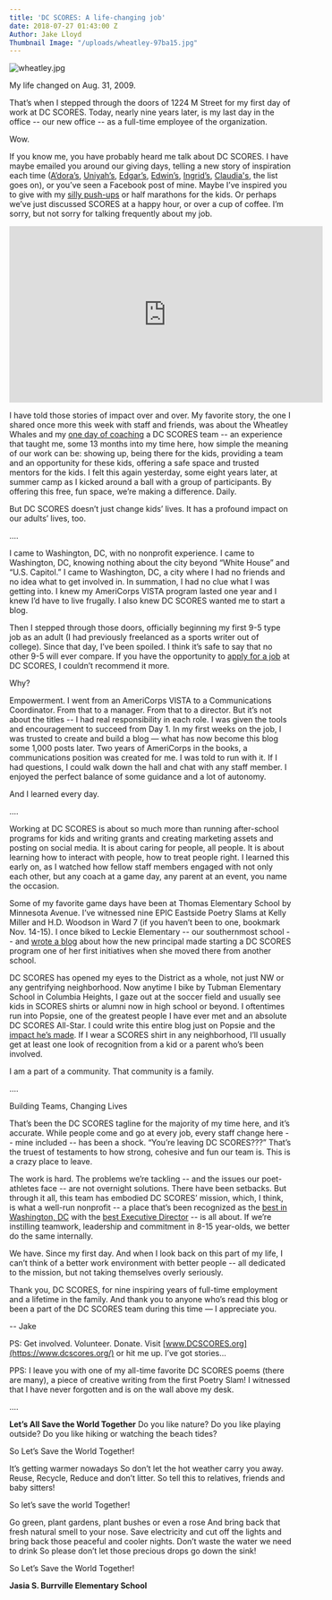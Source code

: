 ```yaml
---
title: 'DC SCORES: A life-changing job'
date: 2018-07-27 01:43:00 Z
Author: Jake Lloyd
Thumbnail Image: "/uploads/wheatley-97ba15.jpg"
---
```


![wheatley.jpg](/uploads/wheatley.jpg)

My life changed on Aug. 31, 2009.

That’s when I stepped through the doors of 1224 M Street for my first day of work at DC SCORES. Today, nearly nine years later, is my last day in the office -- our new office -- as a full-time employee of the organization.

Wow.

If you know me, you have probably heard me talk about DC SCORES. I have maybe emailed you around our giving days, telling a new story of inspiration each time ([A’dora’s](https://www.dcscores.org/blog/2017/08/alumna-adora-willis-rediscovers-the-power-of-poetry), [Uniyah’s](https://www.youtube.com/watch?v=eD4SddZUzyw&feature=youtu.be), [Edgar’s](https://www.youtube.com/watch?v=lbWwbyONtn4), [Edwin’s](http://dcscores.blogspot.com/2016/07/alumni-profile-edwin-blossoms-into.html), [Ingrid’s](http://dcscores.blogspot.com/2015/07/alumni-profile-ingrid-melendez.html), [Claudia's](http://dcscores.blogspot.com/2013/09/going-to-college-part-v-claudia-merlos.html), the list goes on), or you’ve seen a Facebook post of mine. Maybe I’ve inspired you to give with my [silly push-ups](https://www.youtube.com/watch?v=7QnZgmr49tg) or half marathons for the kids. Or perhaps we’ve just discussed SCORES at a happy hour, or over a cup of coffee. I’m sorry, but not sorry for talking frequently about my job.

<iframe width="560" height="315" src="https://www.youtube.com/embed/eD4SddZUzyw" frameborder="0" allow="autoplay; encrypted-media" allowfullscreen></iframe>

I have told those stories of impact over and over. My favorite story, the one I shared once more this week with staff and friends, was about the Wheatley Whales and my [one day of coaching](http://dcscores.blogspot.com/2010/10/dc-scores-fall-frenzy-from-coachs-eyes.html) a DC SCORES team -- an experience that taught me, some 13 months into my time here, how simple the meaning of our work can be: showing up, being there for the kids, providing a team and an opportunity for these kids, offering a safe space and trusted mentors for the kids. I felt this again yesterday, some eight years later, at summer camp as I kicked around a ball with a group of participants. By offering this free, fun space, we’re making a difference. Daily.

But DC SCORES doesn’t just change kids’ lives. It has a profound impact on our adults’ lives, too.

....

I came to Washington, DC, with no nonprofit experience. I came to Washington, DC, knowing nothing about the city beyond “White House” and “U.S. Capitol.” I came to Washington, DC, a city where I had no friends and no idea what to get involved in. In summation, I had no clue what I was getting into. I knew my AmeriCorps VISTA program lasted one year and I knew I’d have to live frugally. I also knew DC SCORES wanted me to start a blog.

Then I stepped through those doors, officially beginning my first 9-5 type job as an adult (I had previously freelanced as a sports writer out of college). Since that day, I’ve been spoiled. I think it’s safe to say that no other 9-5 will ever compare. If you have the opportunity to [apply for a job](https://www.dcscores.org/about-us/careers-and-internships/) at DC SCORES, I couldn’t recommend it more.

Why?

Empowerment. I went from an AmeriCorps VISTA to a Communications Coordinator. From that to a manager. From that to a director. But it’s not about the titles -- I had real responsibility in each role. I was given the tools and encouragement to succeed from Day 1. In my first weeks on the job, I was trusted to create and build a blog — what has now become this blog some 1,000 posts later. Two years of AmeriCorps in the books, a communications position was created for me. I was told to run with it. If I had questions, I could walk down the hall and chat with any staff member. I enjoyed the perfect balance of some guidance and a lot of autonomy.

And I learned every day.

....

Working at DC SCORES is about so much more than running after-school programs for kids and writing grants and creating marketing assets and posting on social media. It is about caring for people, all people. It is about learning how to interact with people, how to treat people right. I learned this early on, as I watched how fellow staff members engaged with not only each other, but any coach at a game day, any parent at an event, you name the occasion.

Some of my favorite game days have been at Thomas Elementary School by Minnesota Avenue. I’ve witnessed nine EPIC Eastside Poetry Slams at Kelly Miller and H.D. Woodson in Ward 7 (if you haven’t been to one, bookmark Nov. 14-15). I once biked to Leckie Elementary -- our southernmost school -- and [wrote a blog](http://dcscores.blogspot.com/2013/10/principal-atasha-james-cherishes-her.html) about how the new principal made starting a DC SCORES program one of her first initiatives when she moved there from another school.

DC SCORES has opened my eyes to the District as a whole, not just NW or any gentrifying neighborhood. Now anytime I bike by Tubman Elementary School in Columbia Heights, I gaze out at the soccer field and usually see kids in SCORES shirts or alumni now in high school or beyond. I oftentimes run into Popsie, one of the greatest people I have ever met and an absolute DC SCORES All-Star. I could write this entire blog just on Popsie and the [impact he’s made](https://www.youtube.com/watch?v=lbWwbyONtn4). If I wear a SCORES shirt in any neighborhood, I’ll usually get at least one look of recognition from a kid or a parent who’s been involved.

I am a part of a community. That community is a family.

....

Building Teams, Changing Lives

That’s been the DC SCORES tagline for the majority of my time here, and it’s accurate. While people come and go at every job, every staff change here -- mine included -- has been a shock. “You’re leaving DC SCORES???” That’s the truest of testaments to how strong, cohesive and fun our team is. This is a crazy place to leave.

The work is hard. The problems we’re tackling -- and the issues our poet-athletes face -- are not overnight solutions. There have been setbacks. But through it all, this team has embodied DC SCORES’ mission, which, I think, is what a well-run nonprofit -- a place that’s been recognized as the [best in Washington, DC](https://www.dcscores.org/blog/2017/06/awards-day-dc-scores-wins-twice-in-one-morning) with the [best Executive Director](https://www.dcscores.org/blog/2017/12/henderson-named-a-washington-business-journal-ed-of-the-year) -- is all about. If we’re instilling teamwork, leadership and commitment in 8-15 year-olds, we better do the same internally.

We have. Since my first day. And when I look back on this part of my life, I can’t think of a better work environment with better people -- all dedicated to the mission, but not taking themselves overly seriously.

Thank you, DC SCORES, for nine inspiring years of full-time employment and a lifetime in the family. And thank you to anyone who’s read this blog or been a part of the DC SCORES team during this time — I appreciate you.

-- Jake

PS: Get involved. Volunteer. Donate. Visit [www.DCSCORES.org](https://www.dcscores.org/) or hit me up. I’ve got stories…

PPS: I leave you with one of my all-time favorite DC SCORES poems (there are many), a piece of creative writing from the first Poetry Slam! I witnessed that I have never forgotten and is on the wall above my desk.

....

**Let’s All Save the World Together**
Do you like nature?
Do you like playing outside?
Do you like hiking or watching the beach tides?

So Let’s Save the World Together!

It’s getting warmer nowadays
So don’t let the hot weather carry you away.
Reuse, Recycle, Reduce and don’t litter.
So tell this to relatives, friends and baby sitters!

So let’s save the world Together!

Go green, plant gardens, plant bushes or even a rose
And bring back that fresh natural smell to your nose.
Save electricity and cut off the lights and bring back those peaceful and cooler nights.
Don’t waste the water we need to drink
So please don’t let those precious drops go down the sink!

So Let’s Save the World Together!

**Jasia S.
Burrville Elementary School**